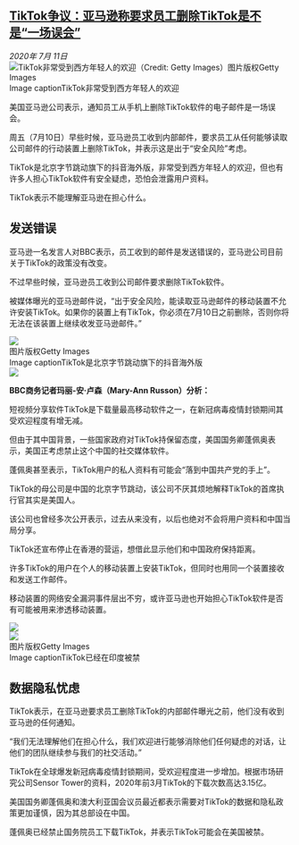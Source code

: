 <!--1594489605000-->
[TikTok争议：亚马逊称要求员工删除TikTok是不是“一场误会”](http://www.bbc.com/zhongwen/simp/science-53376483)
------

<div><i>2020年 7月 11日</i></div><div><div class="story-body__inner" property="articleBody"><div class="media-landscape has-caption full-width lead"><span class="image-and-copyright-container"><img class="js-image-replace" alt="TikTok非常受到西方年轻人的欢迎（Credit: Getty Images）" src="https://images.weserv.nl/?url=ichef.bbci.co.uk/news/640/cpsprodpb/15ECC/production/_113340898_whatsubject.jpg"><span class="off-screen">图片版权</span><span class="story-image-copyright">Getty Images</span></span><figcaption class="media-caption"><span class="off-screen">Image caption</span><span class="media-caption__text">TikTok非常受到西方年轻人的欢迎</span></figcaption></div><p class="story-body__introduction">美国亚马逊公司表示，通知员工从手机上删除TikTok软件的电子邮件是一场误会。</p><div id="bbccom_mpu_3" class="bbccom_slot mpu-ad" aria-hidden="true"><div class="bbccom_advert"></div></div><p>周五（7月10日）早些时候，亚马逊员工收到内部邮件，要求员工从任何能够读取公司邮件的行动装置上删除TikTok，并表示这是出于“安全风险”考虑。</p><p>TikTok是北京字节跳动旗下的抖音海外版，非常受到西方年轻人的欢迎，但也有许多人担心TikTok软件有安全疑虑，恐怕会泄露用户资料。</p><div id="bbccom_mpu_1_2" class="bbccom_slot mpu-ad" aria-hidden="true"><div class="bbccom_advert"></div></div><p>TikTok表示不能理解亚马逊在担心什么。</p><h2 class="story-body__crosshead">发送错误</h2><p>亚马逊一名发言人对BBC表示，员工收到的邮件是发送错误的，亚马逊公司目前关于TikTok的政策没有改变。</p><p>不过早些时候，亚马逊员工收到公司邮件要求删除TikTok软件。</p><p>被媒体曝光的亚马逊邮件说，“出于安全风险，能读取亚马逊邮件的移动装置不允许安装TikTok。如果你的装置上有TikTok，你必须在7月10日之前删除，否则你将无法在该装置上继续收发亚马逊邮件。”</p><div class="media-landscape has-caption full-width"><span class="image-and-copyright-container"><img src="https://images.weserv.nl/?url=ichef.bbci.co.uk/news/640/cpsprodpb/185DC/production/_113340899_whatsubject.jpg"><br><span class="off-screen">图片版权</span><span class="story-image-copyright">Getty Images</span></span><figcaption class="media-caption"><span class="off-screen">Image caption</span><span class="media-caption__text">TikTok是北京字节跳动旗下的抖音海外版</span></figcaption></div><div class="media-landscape no-caption full-width"><span class="image-and-copyright-container"><img src="https://images.weserv.nl/?url=ichef.bbci.co.uk/news/640/cpsprodpb/604B/production/_97415642_007_in_numbers_624.png"><br></span></div><p><strong>BBC商务记者玛丽-安·卢森（Mary-Ann Russon）分析</strong><strong>：</strong></p><p>短视频分享软件TikTok是下载量最高移动软件之一，在新冠病毒疫情封锁期间其受欢迎程度有增无减。</p><p>但由于其中国背景，一些国家政府对TikTok持保留态度，美国国务卿蓬佩奥表示，美国正考虑禁止这个中国的社交媒体软件。</p><p>蓬佩奥甚至表示，TikTok用户的私人资料有可能会“落到中国共产党的手上”。</p><p>TikTok的母公司是中国的北京字节跳动，该公司不厌其烦地解释TikTok的首席执行官其实是美国人。</p><p>该公司也曾经多次公开表示，过去从来没有，以后也绝对不会将用户资料和中国当局分享。</p><p>TikTok还宣布停止在香港的营运，想借此显示他们和中国政府保持距离。</p><p>许多TikTok的用户在个人的移动装置上安装TikTok，但同时也用同一个装置接收和发送工作邮件。</p><p>移动装置的网络安全漏洞事件层出不穷，或许亚马逊也开始担心TikTok软件是否有可能被用来渗透移动装置。</p><div class="media-landscape no-caption full-width"><span class="image-and-copyright-container"><img src="https://images.weserv.nl/?url=ichef.bbci.co.uk/news/640/cpsprodpb/604B/production/_97415642_007_in_numbers_624.png"><br></span></div><div class="media-landscape has-caption full-width"><span class="image-and-copyright-container"><img src="https://images.weserv.nl/?url=ichef.bbci.co.uk/news/640/cpsprodpb/2A98/production/_113340901_whatsubject.jpg"><br><span class="off-screen">图片版权</span><span class="story-image-copyright">Getty Images</span></span><figcaption class="media-caption"><span class="off-screen">Image caption</span><span class="media-caption__text">TikTok已经在印度被禁</span></figcaption></div><h2 class="story-body__crosshead">数据隐私忧虑</h2><p>TikTok表示，在亚马逊要求员工删除TikTok的内部邮件曝光之前，他们没有收到亚马逊的任何通知。</p><p>“我们无法理解他们在担心什么，我们欢迎进行能够消除他们任何疑虑的对话，让他们的团队继续参与我们的社交活动。”</p><p>TikTok在全球爆发新冠病毒疫情封锁期间，受欢迎程度进一步增加。根据市场研究公司Sensor Tower的资料，2020年前3月TikTok的下载次数高达3.15亿。</p><p>美国国务卿蓬佩奥和澳大利亚国会议员最近都表示需要对TikTok的数据和隐私政策更加谨慎，因为其总部设在中国。</p><p>蓬佩奥已经禁止国务院员工下载TikTok，并表示TikTok可能会在美国被禁。</p></div></div>
